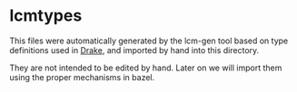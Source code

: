 # lcmtypes

This files were automatically generated by the lcm-gen tool based on type definitions used in [Drake](https://github.com/RobotLocomotion/drake), and imported by hand into this directory.

They are not intended to be edited by hand.
Later on we will import them using the proper mechanisms in bazel.


